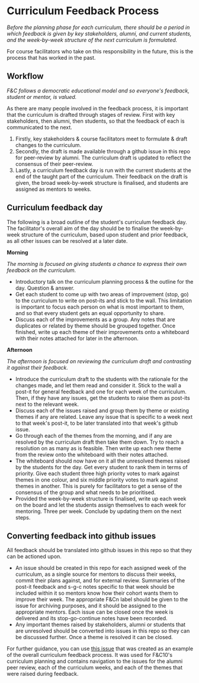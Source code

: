 # Curriculum Feedback Process

*Before the planning phase for each curriculum, there should be a period in which feedback is given by key stakeholders, alumni, and current students, and the week-by-week structure of the next curriculum is formulated.*

For course facilitators who take on this responsibility in the future, this is the process that has worked in the past.

## Workflow

*F&C follows a democratic educational model and so everyone's feedback, student or mentor, is valued.*

As there are many people involved in the feedback process, it is important that the curriculum is drafted through stages of review. First with key stakeholders, then alumni, then students, so that the feedback of each is communicated to the next.

1. Firstly, key stakeholders & course facilitators meet to formulate & draft changes to the curriculum.
2. Secondly, the draft is made available through a github issue in this repo for peer-review by alumni. The curriculum draft is updated to reflect the consensus of their peer-review.
3. Lastly, a curriculum feedback day is run with the current students at the end of the taught part of the curriculum. Their feedback on the draft is given, the broad week-by-week structure is finalised, and students are assigned as mentors to weeks.

## Curriculum feedback day

The following is a broad outline of the student's curriculum feedback day. The facilitator's overall aim of the day should be to finalise the week-by-week structure of the curriculum, based upon student and prior feedback, as all other issues can be resolved at a later date.

**Morning**

*The morning is focused on giving students a chance to express their own feedback on the curriculum.*

* Introductory talk on the curriculum planning process & the outline for the day. Question & answer.
* Get each student to come up with two areas of improvement (stop, go) to the curriculum
to write on post-its and stick to the wall. This limitation is important to focus each person
on what is most important to them, and so that every student gets an equal opportunity to share.
* Discuss each of the improvements as a group. Any notes that are duplicates or related by theme should be grouped together. Once finished, write up each theme of their improvements onto a whiteboard with their notes attached for later in the afternoon.

**Afternoon**

*The afternoon is focused on reviewing the curriculum draft and contrasting it against their feedback.*

* Introduce the curriculum draft to the students with the rationale for the changes made, and let them read and consider it. Stick to the wall a post-it for general feedback and one for each week of the curriculum. Then, if they have any issues, get the students to raise them as post-its next to the relevant week.
* Discuss each of the issues raised and group them by theme or existing themes if any are related. Leave any issue that is specific to a week next to that week's post-it, to be later translated into that week's github issue.
* Go through each of the themes from the morning, and if any are resolved by the curriculum draft then take them down. Try to reach a resolution on as many as is feasible. Then write up each new theme from the review onto the whiteboard with their notes attached.
* The whiteboard should now have on it all the unresolved themes raised by the students for the day. Get every student to rank them in terms of priority. Give each student three high priority votes to mark against themes in one colour, and six middle priority votes to mark against themes in another. This is purely for facilitators to get a sense of the consensus of the group and what needs to be prioritised.
* Provided the week-by-week structure is finalised, write up each week on the board and let the students assign themselves to each week for mentoring. Three per week. Conclude by updating them on the next steps.

## Converting feedback into github issues

All feedback should be translated into github issues in this repo so that they can be actioned upon.

* An issue should be created in this repo for each assigned week of the curriculum, as a single source for mentors to discuss their weeks, commit their plans against, and for external review.  Summaries of the post-it feedback and s-g-c notes specific to that week should be included within it so mentors know how their cohort wants them to improve their week. The appropriate F&Cn label should be given to the issue for archiving purposes, and it should be assigned to the appropriate mentors. Each issue can be closed once the week is delivered and its stop-go-continue notes have been recorded.
* Any important themes raised by stakeholders, alumni or students that are unresolved should be converted into issues in this repo so they can be discussed further. Once a theme is resolved it can be closed.

For further guidance, you can use [this issue](https://github.com/foundersandcoders/master-reference/issues/18) that was created as an example of the overall curriculum feedback process. It was used for F&C10's curriculum planning and contains navigation to the issues for the alumni peer review, each of the curriculum weeks, and each of the themes that were raised during feedback.
